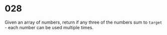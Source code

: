 [_metadata_:tags]:-        "list"

# 028

Given an array of numbers, return if any three of the numbers sum to `target` - each number can be used multiple times.
